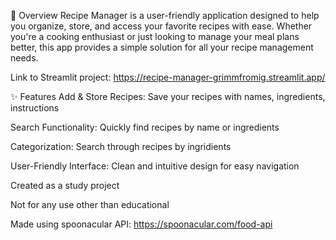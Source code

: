 📌 Overview
Recipe Manager is a user-friendly application designed to help you organize, store, and access your favorite recipes with ease. Whether you're a cooking enthusiast or just looking to manage your meal plans better, this app provides a simple solution for all your recipe management needs.

Link to Streamlit project: https://recipe-manager-grimmfromig.streamlit.app/

✨ Features
Add & Store Recipes: Save your recipes with names, ingredients, instructions

Search Functionality: Quickly find recipes by name or ingredients

Categorization: Search through recipes by ingridients

User-Friendly Interface: Clean and intuitive design for easy navigation

Created as a study project

Not for any use other than educational

Made using spoonacular API: https://spoonacular.com/food-api
